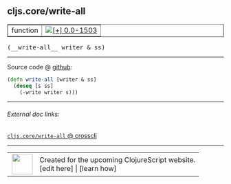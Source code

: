 ## cljs.core/write-all



 <table border="1">
<tr>
<td>function</td>
<td><a href="https://github.com/cljsinfo/cljs-api-docs/tree/0.0-1503"><img valign="middle" alt="[+] 0.0-1503" title="Added in 0.0-1503" src="https://img.shields.io/badge/+-0.0--1503-lightgrey.svg"></a> </td>
</tr>
</table>


 <samp>
(__write-all__ writer & ss)<br>
</samp>

---







Source code @ [github](https://github.com/clojure/clojurescript/blob/r2138/src/cljs/cljs/core.cljs#L6718-L6720):

```clj
(defn write-all [writer & ss]
  (doseq [s ss]
    (-write writer s)))
```

<!--
Repo - tag - source tree - lines:

 <pre>
clojurescript @ r2138
└── src
    └── cljs
        └── cljs
            └── <ins>[core.cljs:6718-6720](https://github.com/clojure/clojurescript/blob/r2138/src/cljs/cljs/core.cljs#L6718-L6720)</ins>
</pre>

-->

---



###### External doc links:

[`cljs.core/write-all` @ crossclj](http://crossclj.info/fun/cljs.core.cljs/write-all.html)<br>

---

 <table>
<tr><td>
<img valign="middle" align="right" width="48px" src="http://i.imgur.com/Hi20huC.png">
</td><td>
Created for the upcoming ClojureScript website.<br>
[edit here] | [learn how]
</td></tr></table>

[edit here]:https://github.com/cljsinfo/cljs-api-docs/blob/master/cljsdoc/cljs.core_write-all.cljsdoc
[learn how]:https://github.com/cljsinfo/cljs-api-docs/wiki/cljsdoc-files

<!--

This information was too distracting to show to readers, but I'll leave it
commented here since it is helpful to:

- pretty-print the data used to generate this document
- and show how to retrieve that data



The API data for this symbol:

```clj
{:ns "cljs.core",
 :name "write-all",
 :type "function",
 :signature ["[writer & ss]"],
 :source {:code "(defn write-all [writer & ss]\n  (doseq [s ss]\n    (-write writer s)))",
          :title "Source code",
          :repo "clojurescript",
          :tag "r2138",
          :filename "src/cljs/cljs/core.cljs",
          :lines [6718 6720]},
 :full-name "cljs.core/write-all",
 :full-name-encode "cljs.core_write-all",
 :history [["+" "0.0-1503"]]}

```

Retrieve the API data for this symbol:

```clj
;; from Clojure REPL
(require '[clojure.edn :as edn])
(-> (slurp "https://raw.githubusercontent.com/cljsinfo/cljs-api-docs/catalog/cljs-api.edn")
    (edn/read-string)
    (get-in [:symbols "cljs.core/write-all"]))
```

-->
